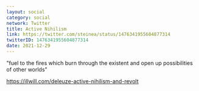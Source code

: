 ```yaml
---
layout: social
category: social
network: Twitter
title: Active Nihilism
link: https://twitter.com/steinea/status/1476341955604877314
twitterID: 1476341955604877314
date: 2021-12-29
---
```


"fuel to the fires which burn through the existent and open up possibilities of other worlds"

<https://illwill.com/deleuze-active-nihilism-and-revolt>
